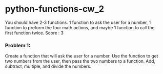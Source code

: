 # python-functions-cw_2

You should have 2-3 functions. 1 function to ask the user for a number, 1 function to preform the four math actions, and maybe 1 function to call the first function twice. Score : 3

### Problem 1:
Create a function that will ask the user for a number. Use the function to get two numbers from the user, then pass the two numbers to a function. Add, subtract, multiple, and divide the numbers.
